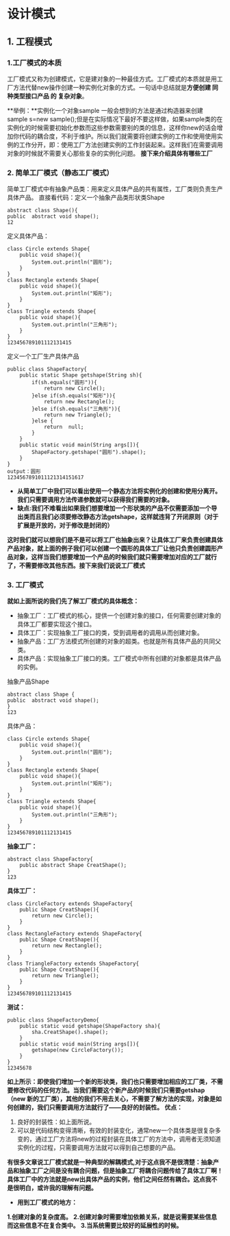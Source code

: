 # 设计模式

## 1. 工程模式

### 1.工厂模式的本质

工厂模式又称为创建模式，它是建对象的一种最佳方式。工厂模式的本质就是用工厂方法代替new操作创建一种实例化对象的方式。一句话中总结就是**方便创建 同种类型接口产品 的 复杂对象**。

**举例：**实例化一个对象sample 一般会想到的方法是通过构造器来创建sample s=new sample();但是在实际情况下最好不要这样做，如果sample类的在实例化的时候需要初始化参数而这些参数需要别的类的信息，这样你new的话会增加你代码的耦合度，不利于维护。所以我们就需要将创建实例的工作和使用使用实例的工作分开，即：使用工厂方法创建实例的工作封装起来。这样我们在需要调用对象的时候就不需要关心那些复杂的实例化问题。
**接下来介绍具体有哪些工厂**

### 2. 简单工厂模式（静态工厂模式）

简单工厂模式中有抽象产品类：用来定义具体产品的共有属性，工厂类则负责生产具体产品。
直接看代码：定义一个抽象产品类形状类Shape

```
abstract class Shape(){
public  abstract void shape();
12
```

定义具体产品：

```
class Circle extends Shape{
	public void shape(){
		System.out.println("圆形");
	}
}
class Rectangle extends Shape{
	public void shape(){
		System.out.println("矩形");
	}
}
class Triangle extends Shape{
	public void shape(){
		System.out.println("三角形");
	}
}
123456789101112131415
```

定义一个工厂生产具体产品

```
public class ShapeFactory{
	public static Shape getshape(String sh){
		if(sh.equals("圆形")){
			return new Circle();
		}else if(sh.equals("矩形")){
			return new Rectangle();
		}else if(sh.equals("三角形")){
			return new Triangle();
		}else {
			return  null;
		}
	}
	public static void main(String args[]){
		ShapeFactory.getshape("圆形").shape();
	}
}
output：圆形
1234567891011121314151617
```

- **从简单工厂中我们可以看出使用一个静态方法将实例化的创建和使用分离开。我们只需要调用方法传递参数就可以获得我们需要的对象。**
- **缺点:我们不难看出如果我们想要增加一个形状类的产品不仅需要添加一个导出类而且我们必须要修改静态方法getshape，这样就违背了开闭原则（对于扩展是开放的，对于修改是封闭的）**

**这时我们就可以想我们是不是可以将工厂也抽象出来？让具体工厂来负责创建具体产品对象，就上面的例子我们可以创建一个圆形的具体工厂让他只负责创建圆形产品对象，这样当我们想要增加一个产品的时候我们就只需要增加对应的工厂就行了，不需要修改其他东西。接下来我们说说工厂模式**

### 3. 工厂模式

**就如上面所说的我们先了解工厂模式的具体概念：**

- 抽象工厂：工厂模式的核心，提供一个创建对象的接口，任何需要创建对象的具体工厂都要实现这个接口。
- 具体工厂：实现抽象工厂接口的类，受到调用者的调用从而创建对象。
- 抽象产品：工厂方法模式所创建的对象的超类。也就是所有具体产品的共同父类。
- 具体产品：实现抽象工厂接口的类。工厂模式中所有创建的对象都是具体产品的实例。

抽象产品Shape

```
abstract class Shape {
public  abstract void shape();
}
123
```

具体产品：

```
class Circle extends Shape{
	public void shape(){
		System.out.println("圆形");
	}
}
class Rectangle extends Shape{
	public void shape(){
		System.out.println("矩形");
	}
}
class Triangle extends Shape{
	public void shape(){
		System.out.println("三角形");
	}
}
123456789101112131415
```

**抽象工厂：**

```
abstract class ShapeFactory{
	public abstract Shape CreatShape();
}
123
```

**具体工厂：**

```
class CircleFactory extends ShapeFactory{
	public Shape CreatShape(){
		return new Circle();
	}
}
class RectangleFactory extends ShapeFactory{
	public Shape CreatShape(){
		return new Rectangle();
	}
}
class TriangleFactory extends ShapeFactory{
	public Shape CreatShape(){
		return new Triangle();
	}
}
123456789101112131415
```

**测试：**

```
public class ShapeFactoryDemo{
	public static void getshape(ShapeFactory sha){
		sha.CreatShape().shape();
	}
	public static void main(String args[]){
		getshape(new CircleFactory());
	}
}
12345678
```

**如上所示：即使我们增加一个新的形状类，我们也只需要增加相应的工厂类，不需要修改代码的任何方法。当我们需要这个新产品的时候我们只需要getshap（new 新的工厂类），其他的我们不用去关心，不需要了解方法的实现，对象是如何创建的，我们只需要调用方法就行了——良好的封装性。**
**优点：**

1. 良好的封装性：如上面所说。
2. 可以是代码结构变得清晰，有效的封装变化，通常new一个具体类是很复杂多变的，通过工厂方法将new的过程封装在具体工厂的方法中，调用者无须知道实例化的过程，只需要调用方法就可以得到自己想要的产品。

**有很多文章说工厂模式就是一种典型的解耦模式,对于这点我不是很清楚：抽象产品和抽象工厂之间是没有耦合问题，但是抽象工厂将耦合问题传给了具体工厂啊！具体工厂中的方法就是new出具体产品的实例，他们之间任然有耦合。这点我不是很明白，或许我的理解有问题。**

- **用到工厂模式的地方：**

**1.创建对象的复杂度高。**
**2.创建对象时需要增加依赖关系，就是说需要某些信息而这些信息不在复合类中。**
**3.当系统需要比较好的延展性的时候。**